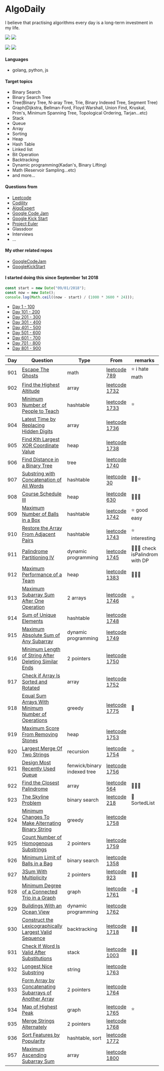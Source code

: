 # AlgoDaily

I believe that practising algorithms every day is a long-term investment in my life.

[![](https://img.shields.io/badge/dynamic/json?style=flat&labelColor=black&color=green&label=Solved&query=solvedOverTotal&url=https%3A%2F%2Fleetcode-badge.vercel.app%2Fapi%2Fusers%2Fcalvinchankf&logo=leetcode&logoColor=yellow)](https://leetcode.com/calvinchankf/)
[![](https://img.shields.io/badge/dynamic/json?style=flat&labelColor=black&color=green&label=Ranking&query=ranking&url=https%3A%2F%2Fleetcode-badge.vercel.app%2Fapi%2Fusers%2Fcalvinchankf&logo=leetcode&logoColor=yellow)](https://leetcode.com/calvinchankf/)

![](https://badges.pufler.dev/created/calvinchankf/algodaily)
![](https://badges.pufler.dev/updated/calvinchankf/algodaily)

#### Languages

-   golang, python, js

#### Target topics

-   Binary Search
-   Binary Search Tree
-   Tree(Binary Tree, N-aray Tree, Trie, Binary Indexed Tree, Segment Tree)
-   Graph(Dijkstra, Bellman-Ford, Floyd Warshall, Union Find, Kruskal, Prim's, Minimum Spanning Tree, Topological Ordering, Tarjan...etc)
-   Stack
-   Queue
-   Array
-   Sorting
-   Heap
-   Hash Table
-   Linked list
-   Bit Operation
-   Backtracking
-   Dynamic programming(Kadan's, Binary Lifting)
-   Math (Reservoir Sampling...etc)
-   and more...

#### Questions from

-   [Leetcode](https://leetcode.com)
-   [Codility](https://app.codility.com/programmers/lessons/)
-   [AlgoExpert](https://www.algoexpert.io)
-   [Google Code Jam](https://codingcompetitions.withgoogle.com/codejam)
-   [Google Kick Start](https://codingcompetitions.withgoogle.com/kickstart/)
-   [Project Euler](https://projecteuler.net)
-   Glassdoor
-   Interviews
-   ...

#### My other related repos

-   [GoogleCodeJam](https://github.com/calvinchankf/GoogleCodeJam)
-   [GoogleKickStart](https://github.com/calvinchankf/GoogleKickStart)

#### I started doing this since September 1st 2018

```js
const start = new Date("09/01/2018");
const now = new Date();
console.log(Math.ceil((now - start) / (1000 * 3600 * 24)));
```

-   [Day 1 - 100](./markdowns/day1-100.md)
-   [Day 101 - 200](./markdowns/day101-200.md)
-   [Day 201 - 300](./markdowns/day201-300.md)
-   [Day 301 - 400](./markdowns/day301-400.md)
-   [Day 401 - 500](./markdowns/day401-500.md)
-   [Day 501 - 600](./markdowns/day501-600.md)
-   [Day 601 - 700](./markdowns/day601-700.md)
-   [Day 701 - 800](./markdowns/day701-800.md)
-   [Day 801 - 900](./markdowns/day801-900.md)

| Day | Question                                                                                                                        | Type                        | From                                                                                                   | remarks                          |
| --- | ------------------------------------------------------------------------------------------------------------------------------- | --------------------------- | ------------------------------------------------------------------------------------------------------ | -------------------------------- |
| 901 | [Escape The Ghosts](/leetcode/789-escape-the-ghosts)                                                                            | math                        | [leetcode 789](https://leetcode.com/problems/escape-the-ghosts/)                                       | ⭐️ i hate math                  |
| 902 | [Find the Highest Altitude](/leetcode/1732-find-the-highest-altitude)                                                           | array                       | [leetcode 1732](https://leetcode.com/problems/find-the-highest-altitude/)                              |                                  |
| 903 | [Minimum Number of People to Teach](/leetcode/1733-minimum-number-of-people-to-teach)                                           | hashtable                   | [leetcode 1733](https://leetcode.com/problems/minimum-number-of-people-to-teach/)                      | ⭐️                              |
| 904 | [Latest Time by Replacing Hidden Digits](/leetcode/1736-latest-time-by-replacing-hidden-digits)                                 | array                       | [leetcode 1736](https://leetcode.com/problems/latest-time-by-replacing-hidden-digits/)                 |                                  |
| 905 | [Find Kth Largest XOR Coordinate Value](/leetcode/1738-find-kth-largest-xor-coordinate-value)                                   | heap                        | [leetcode 1738](https://leetcode.com/problems/find-kth-largest-xor-coordinate-value/)                  |                                  |
| 906 | [Find Distance in a Binary Tree](/leetcode/1740-find-distance-in-a-binary-tree)                                                 | tree                        | [leetcode 1740](https://leetcode.com/problems/find-distance-in-a-binary-tree/)                         |                                  |
| 907 | [Substring with Concatenation of All Words](/leetcode/30-substring-with-concatenation-of-all-words)                             | hashtable                   | [leetcode 30](https://leetcode.com/problems/substring-with-concatenation-of-all-words/)                | 📌🤔⭐️                          |
| 908 | [Course Schedule III](/leetcode/630-course-schedule-iii)                                                                        | heap                        | [leetcode 630](https://leetcode.com/problems/course-schedule-iii/)                                     | 📌📌📌                           |
| 909 | [Maximum Number of Balls in a Box](/leetcode/1742-maximum-number-of-balls-in-a-box)                                             | hashtable                   | [leetcode 1742](https://leetcode.com/problems/maximum-number-of-balls-in-a-box/)                       | ⭐️ good easy                    |
| 910 | [Restore the Array From Adjacent Pairs](/leetcode/1743-restore-the-array-from-adjacent-pairs)                                   | hashtable                   | [leetcode 1743](https://leetcode.com/problems/restore-the-array-from-adjacent-pairs/)                  | ⭐️ interesting                  |
| 911 | [Palindrome Partitioning IV](/leetcode/1745-palindrome-partitioning-iv/)                                                        | dynamic programming         | [leetcode 1745](https://leetcode.com/problems/palindrome-partitioning-iv/)                             | 📌📌📌 check isPalindrom with DP |
| 912 | [Maximum Performance of a Team](/leetcode/1383-maximum-performance-of-a-team)                                                   | heap                        | [leetcode 1383](https://leetcode.com/problems/maximum-performance-of-a-team/)                          | 📌📌📌                           |
| 913 | [Maximum Subarray Sum After One Operation](/leetcode/1746-maximum-subarray-sum-after-one-operation)                             | 2 arrays                    | [leetcode 1746](https://leetcode.com/problems/maximum-subarray-sum-after-one-operation/)               | ⭐️                              |
| 914 | [Sum of Unique Elements](leetcode/1748-sum-of-unique-elements)                                                                  | hashtable                   | [leetcode 1748](https://leetcode.com/problems/sum-of-unique-elements/)                                 |                                  |
| 915 | [Maximum Absolute Sum of Any Subarray](leetcode/1749-maximum-absolute-sum-of-any-subarray)                                      | dynamic programming         | [leetcode 1749](https://leetcode.com/problems/maximum-absolute-sum-of-any-subarray/)                   |                                  |
| 916 | [Minimum Length of String After Deleting Similar Ends](leetcode/1750-minimum-length-of-string-after-deleting-similar-ends)      | 2 pointers                  | [leetcode 1750](https://leetcode.com/problems/minimum-length-of-string-after-deleting-similar-ends/)   |                                  |
| 917 | [Check if Array Is Sorted and Rotated](leetcode/1752-check-if-array-is-sorted-and-rotated)                                      | array                       | [leetcode 1752](https://leetcode.com/problems/check-if-array-is-sorted-and-rotated/)                   |                                  |
| 918 | [Equal Sum Arrays With Minimum Number of Operations](leetcode/1775-equal-sum-arrays-with-minimum-number-of-operations)          | greedy                      | [leetcode 1775](https://leetcode.com/problems/equal-sum-arrays-with-minimum-number-of-operations/)     | 📌                               |
| 919 | [Maximum Score From Removing Stones](leetcode/1753-maximum-score-from-removing-stones)                                          | heap                        | [leetcode 1753](https://leetcode.com/problems/maximum-score-from-removing-stones/)                     |                                  |
| 920 | [Largest Merge Of Two Strings](/leetcode/1754-largest-merge-of-two-strings)                                                     | recursion                   | [leetcode 1754](https://leetcode.com/problems/largest-merge-of-two-strings/)                           | ⭐️                              |
| 921 | [Design Most Recently Used Queue](/leetcode/1756-design-most-recently-used-queue)                                               | fenwick/binary indexed tree | [leetcode 1756](https://leetcode.com/problems/design-most-recently-used-queue/)                        |                                  |
| 922 | [Find the Closest Palindrome](/leetcode/564-find-the-closest-palindrome)                                                        | array                       | [leetcode 564](https://leetcode.com/problems/find-the-closest-palindrome/)                             | 📌📌📌                           |
| 923 | [The Skyline Problem](/leetcode/218-the-skyline-problem)                                                                        | binary search               | [leetcode 218](https://leetcode.com/problems/the-skyline-problem/)                                     | 📌 SortedList                    |
| 924 | [Minimum Changes To Make Alternating Binary String](/leetcode/1758-minimum-changes-to-make-alternating-binary-string)           | greedy                      | [leetcode 1758](https://leetcode.com/problems/minimum-changes-to-make-alternating-binary-string/)      |                                  |
| 925 | [Count Number of Homogenous Substrings](/leetcode/1759-count-number-of-homogenous-substrings)                                   | 2 pointers                  | [leetcode 1759](https://leetcode.com/problems/count-number-of-homogenous-substrings/)                  |                                  |
| 926 | [Minimum Limit of Balls in a Bag](/leetcode/1760-minimum-limit-of-balls-in-a-bag)                                               | binary search               | [leetcode 1358](https://leetcode.com/problems/minimum-limit-of-balls-in-a-bag/)                        |                                  |
| 927 | [3Sum With Multiplicity](/leetcode/923-3sum-with-multiplicity)                                                                  | 2 pointers                  | [leetcode 923](https://leetcode.com/problems/3sum-with-multiplicity/)                                  | 👍🏻                               |
| 928 | [Minimum Degree of a Connected Trio in a Graph](/leetcode/1761-minimum-degree-of-a-connected-trio-in-a-graph)                   | graph                       | [leetcode 1761](https://leetcode.com/problems/minimum-degree-of-a-connected-trio-in-a-graph/)          | ⭐️📌                            |
| 929 | [Buildings With an Ocean View](/leetcode/1762-buildings-with-an-ocean-view)                                                     | dynamic programming         | [leetcode 1762](https://leetcode.com/problems/buildings-with-an-ocean-view/)                           |                                  |
| 930 | [Construct the Lexicographically Largest Valid Sequence](/leetcode/1718-construct-the-lexicographically-largest-valid-sequence) | backtracking                | [leetcode 1718](https://leetcode.com/problems/construct-the-lexicographically-largest-valid-sequence/) | 👍🏻                               |
| 931 | [Check If Word Is Valid After Substitutions](/leetcode/1003-check-if-word-is-valid-after-substitutions)                         | stack                       | [leetcode 1003](https://leetcode.com/problems/check-if-word-is-valid-after-substitutions/)             | 👍🏻                               |
| 932 | [Longest Nice Substring](/leetcode/1763-longest-nice-substring)                                                                 | string                      | [leetcode 1763](https://leetcode.com/problems/longest-nice-substring/)                                 |                                  |
| 933 | [Form Array by Concatenating Subarrays of Another Array](/leetcode/1764-form-array-by-concatenating-subarrays-of-another-array) | 2 pointers | [leetcode 1764](https://leetcode.com/problems/form-array-by-concatenating-subarrays-of-another-array/) |                 |
| 934 | [Map of Highest Peak](/leetcode/1765-map-of-highest-peak)                                           | graph     | [leetcode 1765](https://leetcode.com/problems/map-of-highest-peak/)                     | ⭐️             |
| 935 | [Merge Strings Alternately](/leetcode/1768-merge-strings-alternately)                               | 2 pointers | [leetcode 1768](https://leetcode.com/problems/merge-strings-alternately/)               |                 |
| 936 | [Sort Features by Popularity](/leetcode/1772-sort-features-by-popularity)                           | hashtable, sort | [leetcode 1772](https://leetcode.com/problems/sort-features-by-popularity/)             |                 |
| 957 | [Maximum Ascending Subarray Sum](/leetcode/1800-maximum-ascending-subarray-sum)                           | array | [leetcode 1800](https://leetcode.com/problems/maximum-ascending-subarray-sum/)             |                 |
